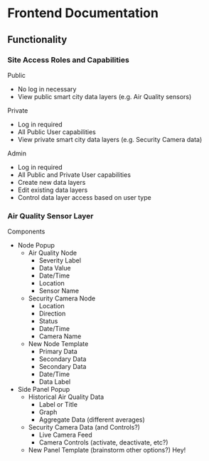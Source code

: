 # Frontend Documentation

## Functionality

### Site Access Roles and Capabilities

Public
- No log in necessary
- View public smart city data layers (e.g. Air Quality sensors)

Private
- Log in required
- All Public User capabilities
- View private smart city data layers (e.g. Security Camera data)

Admin
- Log in required
- All Public and Private User capabilities
- Create new data layers
- Edit existing data layers
- Control data layer access based on user type

### Air Quality Sensor Layer

Components
- Node Popup
    - Air Quality Node
        - Severity Label
        - Data Value
        - Date/Time
        - Location
        - Sensor Name
    - Security Camera Node
        - Location
        - Direction
        - Status
        - Date/Time
        - Camera Name
    - New Node Template
        - Primary Data
        - Secondary Data
        - Secondary Data
        - Date/Time
        - Data Label
- Side Panel Popup
    - Historical Air Quality Data
        - Label or Title
        - Graph
        - Aggregate Data (different averages)
    - Security Camera Data (and Controls?)
        - Live Camera Feed
        - Camera Controls (activate, deactivate, etc?)
    - New Panel Template (brainstorm other options?)
Hey!